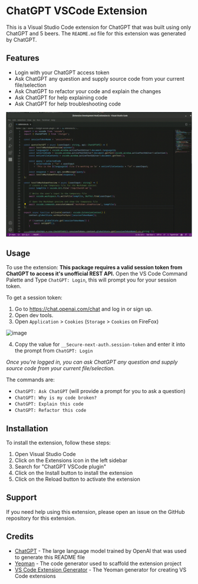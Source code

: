# ChatGPT VSCode Extension

This is a Visual Studio Code extension for ChatGPT that was built using only ChatGPT and 5 beers.
The `README.md` file for this extension was generated by ChatGPT.

## Features

- Login with your ChatGPT access token
- Ask ChatGPT any question and supply source code from your current file/selection
- Ask ChatGPT to refactor your code and explain the changes
- Ask ChatGPT for help explaining code
- Ask ChatGPT for help troubleshooting code

![Small Demo](/images/demo.gif "Demo")


## Usage

To use the extension:
**This package requires a valid session token from ChatGPT to access it's unofficial REST API.**
Open the VS Code Command Palette and Type `ChatGPT: Login`, this will prompt you for your session token.

To get a session token:

1. Go to https://chat.openai.com/chat and log in or sign up.
2. Open dev tools.
3. Open `Application` > `Cookies` (`Storage` > `Cookies` on FireFox)
   
 ![image](https://user-images.githubusercontent.com/38425102/205900045-185c2c41-b4ff-408c-9da6-bbb606ac39c6.png)
   
4. Copy the value for `__Secure-next-auth.session-token` and enter it into the prompt from `ChatGPT: Login`

*Once you're logged in, you can ask ChatGPT any question and supply source code from your current file/selection.*

The commands are:
- `ChatGPT: Ask ChatGPT` (will provide a prompt for you to ask a question)
- `ChatGPT: Why is my code broken?`
- `ChatGPT: Explain this code`
- `ChatGPT: Refactor this code`


## Installation

To install the extension, follow these steps:

1. Open Visual Studio Code
2. Click on the Extensions icon in the left sidebar
3. Search for "ChatGPT VSCode plugin"
4. Click on the Install button to install the extension
5. Click on the Reload button to activate the extension

## Support
If you need help using this extension, please open an issue on the GitHub repository for this extension.

## Credits

- [ChatGPT](https://www.openai.com/products/chatgpt/) - The large language model trained by OpenAI that was used to generate this README file
- [Yeoman](https://yeoman.io/) - The code generator used to scaffold the extension project
- [VS Code Extension Generator](https://github.com/Microsoft/vscode-generator-code) - The Yeoman generator for creating VS Code extensions
